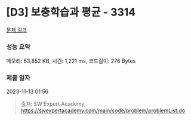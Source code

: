 # [D3] 보충학습과 평균 - 3314 

[문제 링크](https://swexpertacademy.com/main/code/problem/problemDetail.do?contestProbId=AWBnA2jaxDsDFAWr) 

### 성능 요약

메모리: 63,852 KB, 시간: 1,221 ms, 코드길이: 276 Bytes

### 제출 일자

2023-11-13 01:56



> 출처: SW Expert Academy, https://swexpertacademy.com/main/code/problem/problemList.do